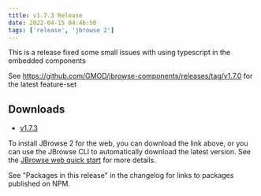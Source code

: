 ```yaml
---
title: v1.7.3 Release
date: 2022-04-15 04:46:50
tags: ['release', 'jbrowse 2']
---
```


This is a release fixed some small issues with using typescript in the embedded
components

See https://github.com/GMOD/jbrowse-components/releases/tag/v1.7.0 for the
latest feature-set

## Downloads

- [v1.7.3](https://github.com/GMOD/jbrowse-components/releases/tag/v1.7.3)

To install JBrowse 2 for the web, you can download the link above, or you can
use the JBrowse CLI to automatically download the latest version. See the
[JBrowse web quick start](https://jbrowse.org/jb2/docs/quickstart_web) for more
details.

See "Packages in this release" in the changelog for links to packages published
on NPM.
